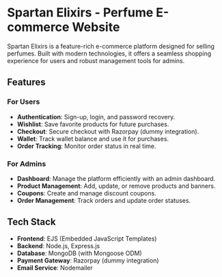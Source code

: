 # Spartan Elixirs - Perfume E-commerce Website

Spartan Elixirs is a feature-rich e-commerce platform designed for selling perfumes. Built with modern technologies, it offers a seamless shopping experience for users and robust management tools for admins.

## **Features**

### **For Users**
- **Authentication**: Sign-up, login, and password recovery.
- **Wishlist**: Save favorite products for future purchases.
- **Checkout**: Secure checkout with Razorpay (dummy integration).
- **Wallet**: Track wallet balance and use it for purchases.
- **Order Tracking**: Monitor order status in real time.

### **For Admins**
- **Dashboard**: Manage the platform efficiently with an admin dashboard.
- **Product Management**: Add, update, or remove products and banners.
- **Coupons**: Create and manage discount coupons.
- **Order Management**: Track orders and update order statuses.

## **Tech Stack**
- **Frontend**: EJS (Embedded JavaScript Templates)
- **Backend**: Node.js, Express.js
- **Database**: MongoDB (with Mongoose ODM)
- **Payment Gateway**: Razorpay (dummy integration)
- **Email Service**: Nodemailer
